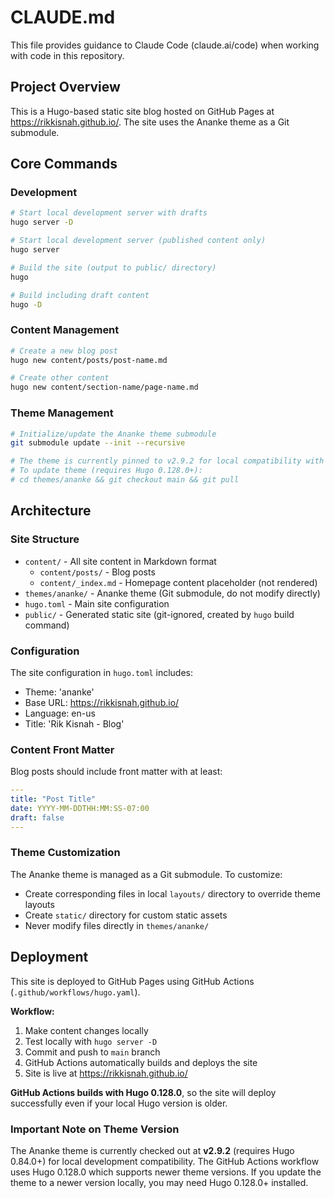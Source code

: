 # CLAUDE.md

This file provides guidance to Claude Code (claude.ai/code) when working with code in this repository.

## Project Overview

This is a Hugo-based static site blog hosted on GitHub Pages at https://rikkisnah.github.io/. The site uses the Ananke theme as a Git submodule.

## Core Commands

### Development
```bash
# Start local development server with drafts
hugo server -D

# Start local development server (published content only)
hugo server

# Build the site (output to public/ directory)
hugo

# Build including draft content
hugo -D
```

### Content Management
```bash
# Create a new blog post
hugo new content/posts/post-name.md

# Create other content
hugo new content/section-name/page-name.md
```

### Theme Management
```bash
# Initialize/update the Ananke theme submodule
git submodule update --init --recursive

# The theme is currently pinned to v2.9.2 for local compatibility with Hugo 0.123.7
# To update theme (requires Hugo 0.128.0+):
# cd themes/ananke && git checkout main && git pull
```

## Architecture

### Site Structure
- `content/` - All site content in Markdown format
  - `content/posts/` - Blog posts
  - `content/_index.md` - Homepage content placeholder (not rendered)
- `themes/ananke/` - Ananke theme (Git submodule, do not modify directly)
- `hugo.toml` - Main site configuration
- `public/` - Generated static site (git-ignored, created by `hugo` build command)

### Configuration
The site configuration in `hugo.toml` includes:
- Theme: 'ananke'
- Base URL: https://rikkisnah.github.io/
- Language: en-us
- Title: 'Rik Kisnah - Blog'

### Content Front Matter
Blog posts should include front matter with at least:
```yaml
---
title: "Post Title"
date: YYYY-MM-DDTHH:MM:SS-07:00
draft: false
---
```

### Theme Customization
The Ananke theme is managed as a Git submodule. To customize:
- Create corresponding files in local `layouts/` directory to override theme layouts
- Create `static/` directory for custom static assets
- Never modify files directly in `themes/ananke/`

## Deployment

This site is deployed to GitHub Pages using GitHub Actions (`.github/workflows/hugo.yaml`).

**Workflow:**
1. Make content changes locally
2. Test locally with `hugo server -D`
3. Commit and push to `main` branch
4. GitHub Actions automatically builds and deploys the site
5. Site is live at https://rikkisnah.github.io/

**GitHub Actions builds with Hugo 0.128.0**, so the site will deploy successfully even if your local Hugo version is older.

### Important Note on Theme Version
The Ananke theme is currently checked out at **v2.9.2** (requires Hugo 0.84.0+) for local development compatibility. The GitHub Actions workflow uses Hugo 0.128.0 which supports newer theme versions. If you update the theme to a newer version locally, you may need Hugo 0.128.0+ installed.
